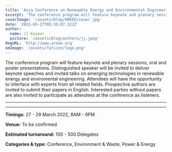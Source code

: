```yaml
---
title: 'Asia Conference on Renewable Energy and Environmental Engineering'
excerpt: 'The conference program will feature keynote and plenary sessions, oral and poster presentations. Distinguished speaker will be invited to deliver keynote speeches and invited talks on emerging technologies in renewable energy and enviromental engineering. Attendees will have the opportunity to interface with experts from all related fields. Prospective authors are invited to submit their papers in English. Interested parties without papers are also invited to participate as attendees at the conference as listeners.'
coverImage: '/assets/blog/AREEE/cover.jpg'
date: '2022-03-27T05:35:07.322Z'
author:
  name: JJ Kasper
  picture: '/assets/blog/authors/jj.jpeg'
RegURL: 'http://www.areee.org'
omImage: '/assets/faticon/logo.png'
---
```


The conference program will feature keynote and plenary sessions, oral and poster presentations. Distinguished speaker will be invited to deliver keynote speeches and invited talks on emerging technologies in renewable energy and enviromental engineering. Attendees will have the opportunity to interface with experts from all related fields. Prospective authors are invited to submit their papers in English. Interested parties without papers are also invited to participate as attendees at the conference as listeners.

---

---

**Timings:**
27 - 29 March 2022, 8AM - 6PM

**Venue:** To be confirmed

**Estimated turnaround:**
100 - 500 Delegates

**Categories & type:**
Conference, Environment & Waste, Power & Energy
